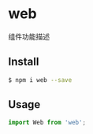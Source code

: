 # web

组件功能描述

## Install

```bash
$ npm i web --save
```

## Usage

```js
import Web from 'web';
```
